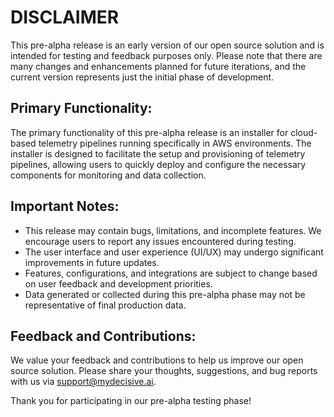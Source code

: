 # DISCLAIMER
This pre-alpha release is an early version of our open source solution and is intended for testing and feedback purposes only. Please note that there are many changes and enhancements planned for future iterations, and the current version represents just the initial phase of development.

## Primary Functionality:
The primary functionality of this pre-alpha release is an installer for cloud-based telemetry pipelines running specifically in AWS environments. The installer is designed to facilitate the setup and provisioning of telemetry pipelines, allowing users to quickly deploy and configure the necessary components for monitoring and data collection.

## Important Notes:
* This release may contain bugs, limitations, and incomplete features. We encourage users to report any issues encountered during testing.
* The user interface and user experience (UI/UX) may undergo significant improvements in future updates.
* Features, configurations, and integrations are subject to change based on user feedback and development priorities.
* Data generated or collected during this pre-alpha phase may not be representative of final production data.

## Feedback and Contributions:
We value your feedback and contributions to help us improve our open source solution. Please share your thoughts, suggestions, and bug reports with us via support@mydecisive.ai.

Thank you for participating in our pre-alpha testing phase!
